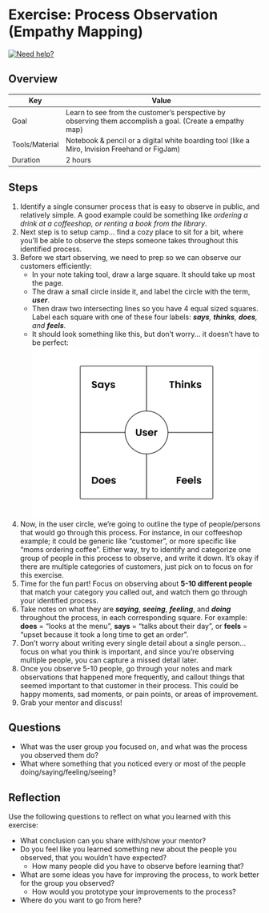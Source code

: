 # Exercise: Process Observation (Empathy Mapping)

<a href="https://discord.gg/bDVYvG3Czd">![Need help?](https://img.shields.io/badge/Need%20help%3F%20-blue.svg?style=flat-square&logo=discord&logoWidth=15&labelColor=000&color=4d51cc)</a>

## Overview

| Key | Value |
| --- | --- |
| Goal | Learn to see from the customer’s perspective by observing them accomplish a goal. (Create a empathy map) |
| Tools/Material | Notebook & pencil or a digital white boarding tool (like a Miro, Invision Freehand or FigJam) |
| Duration | 2 hours |


## Steps

1. Identify a single consumer process that is easy to observe in public, and relatively simple. A good example could be something like *ordering a drink at a coffeeshop, or renting a book from the library*.
2. Next step is to setup camp... find a cozy place to sit for a bit, where you’ll be able to observe the steps someone takes throughout this identified process.
3. Before we start observing, we need to prep so we can observe our customers efficiently:
    - In your note taking tool, draw a large square. It should take up most the page.
    - The draw a small circle inside it, and label the circle with the term, ***user***. 
    - Then draw two intersecting lines so you have 4 equal sized squares. Label each square with one of these four labels: ***says**, **thinks**, **does**, and **feels***.  
    - It should look something like this, but don’t worry... it doesn’t have to be perfect: <img width="1440" src="empathy-map.png"> 
4. Now, in the user circle, we’re going to outline the type of people/persons that would go through this process. For instance, in our coffeeshop example; it could be generic like “customer”, or more specific like “moms ordering coffee”. Either way, try to identify and categorize one group of people in this process to observe, and write it down. It’s okay if there are multiple categories of customers, just pick on to focus on for this exercise. 
5. Time for the fun part! Focus on observing about **5-10 different people** that match your category you called out, and watch them go through your identified process. 
6. Take notes on what they are ***saying***, ***seeing***, ***feeling***, and ***doing*** throughout the process, in each corresponding square. For example: **does** = “looks at the menu”, **says** = “talks about their day”, or **feels** = “upset because it took a long time to get an order”. 
7. Don’t worry about writing every single detail about a single person... focus on what you think is important, and since you’re observing multiple people, you can capture a missed detail later.
8. Once you observe 5-10 people, go through your notes and mark observations that happened more frequently, and callout things that seemed important to that customer in their process. This could be happy moments, sad moments, or pain points, or areas of improvement.
9. Grab your mentor and discuss!

## Questions

- What was the user group you focused on, and what was the process you observed them do?
- What where something that you noticed every or most of the people doing/saying/feeling/seeing?

## Reflection

Use the following questions to reflect on what you learned with this exercise:

- What conclusion can you share with/show your mentor?
- Do you feel like you learned something new about the people you observed, that you wouldn’t have expected?
    - How many people did you have to observe before learning that?
- What are some ideas you have for improving the process, to work better for the group you observed?
    - How would you prototype your improvements to the process?
- Where do you want to go from here?

